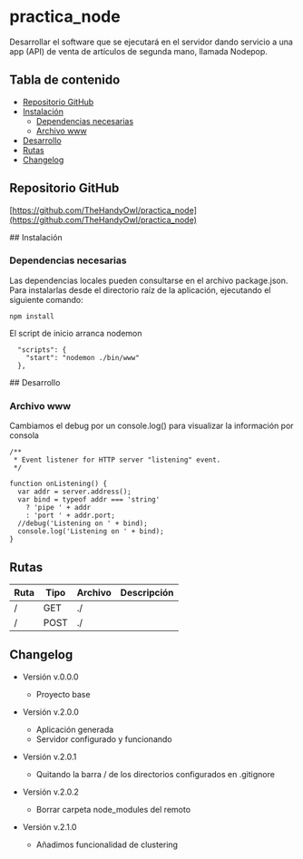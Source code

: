 # practica_node  

Desarrollar el software que se ejecutará en el servidor dando servicio a una app (API) de venta de artículos de segunda mano, llamada Nodepop.  

## Tabla de contenido  

* [Repositorio GitHub](#repositorio-github)  
* [Instalación](#instalacion)  
  * [Dependencias necesarias](#dependencias-necesarias)  
  * [Archivo www](#archivo-www)  
* [Desarrollo](#desarrollo)  
* [Rutas](#rutas)  
* [Changelog](#changelog)  

## Repositorio GitHub  

[https://github.com/TheHandyOwl/practica_node](https://github.com/TheHandyOwl/practica_node)  

## Instalación  

### Dependencias necesarias  
Las dependencias locales pueden consultarse en el archivo package.json.  
Para instalarlas desde el directorio raíz de la aplicación, ejecutando el siguiente comando:  
```
npm install
```

El script de inicio arranca nodemon  
```
  "scripts": {
    "start": "nodemon ./bin/www"
  },
```

## Desarrollo  
### Archivo www  
Cambiamos el debug por un console.log() para visualizar la información por consola  
```
/**
 * Event listener for HTTP server "listening" event.
 */

function onListening() {
  var addr = server.address();
  var bind = typeof addr === 'string'
    ? 'pipe ' + addr
    : 'port ' + addr.port;
  //debug('Listening on ' + bind);
  console.log('Listening on ' + bind);
}
```

## Rutas  

| Ruta | Tipo | Archivo | Descripción |    
| ------------- | ------------- | ------------- | ------------- |  
| / | GET | ./ | |  
| / | POST | ./ | |  

## Changelog 
- Versión v.0.0.0  
    - Proyecto base   
  
- Versión v.2.0.0  
    - Aplicación generada  
    - Servidor configurado y funcionando  
  
- Versión v.2.0.1  
    - Quitando la barra / de los directorios configurados en .gitignore  

- Versión v.2.0.2  
    - Borrar carpeta node_modules del remoto    

- Versión v.2.1.0  
    - Añadimos funcionalidad de clustering    
